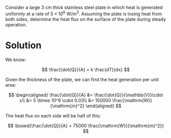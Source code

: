 Consider a large $3\mathrm{~cm}$ thick stainless steel plate in which heat is generated uniformly at a rate of $5 \times 10^{6} \mathrm{~W} / \mathrm{m}^{3}$. Assuming the plate is losing heat from both sides, determine the heat flux on the surface of the plate during steady operation.

# Solution

We know:

$$
\frac{\dot{Q}}{A} = k \frac{dT}{dx}
$$

Given the thickness of the plate, we can find the heat generation per unit area:

$$
\begin{aligned}
\frac{\dot{Q}}{A} &= \frac{\dot{Q}}{\mathbb{V}}\cdot x\\
&= 5 \times 10^6 \cdot 0.03\\
&= 150000 \frac{\mathrm{W}}{\mathrm{m}^2}
\end{aligned}
$$

The heat flux on each side will be half of this:

$$
\boxed{\frac{\dot{Q}}{A} = 75000 \frac{\mathrm{W}}{\mathrm{m}^2}}
$$